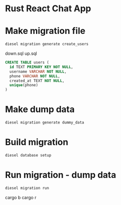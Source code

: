 # Rust React Chat App

# Make migration file
```cmd
diesel migration generate create_users
```

down.sql
up.sql

```sql
CREATE TABLE users (
  id TEXT PRIMARY KEY NOT NULL,
  username VARCHAR NOT NULL,
  phone VARCHAR NOT NULL,
  created_at TEXT NOT NULL,
  unique(phone)
)
```

# Make dump data
```cmd
diesel migration generate dummy_data
```

# Build migration
```cmd
diesel database setup
```

# Run migration - dump data
```cmd
diesel migration run
```

cargo b
cargo r
